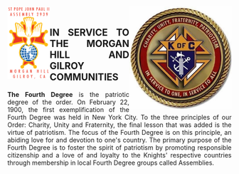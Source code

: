 
<div>
<div>
<p align="center"><img align="left" img src="assets/img/2939logoA.png" width="95"><img align="right" img src="assets/img/kofc9.jpg" width="230"></p>
</div>
<br>
  
<div style="text-align: justify">
<p align="center">

<h2>IN SERVICE TO THE MORGAN HILL AND GILROY COMMUNITIES</h2>

</p>
<p>
  
<b>The Fourth Degree</b> is the patriotic degree of the order. On February 22, 1900, the first
exemplification of the Fourth Degree was held in New York City. To the three principles
of our Order: Charity, Unity and Fraternity, the final lesson that was added is the virtue
of patriotism. The focus of the Fourth Degree is on this principle, an abiding love for
and devotion to one's country. The primary purpose of the Fourth Degree is to foster the
spirit of patriotism by promoting responsible citizenship and a love of and loyalty to
the Knights' respective countries through membership in local Fourth Degree groups called
  Assemblies.</p>
</div>

